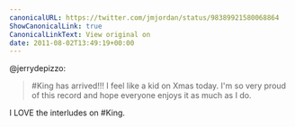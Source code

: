 ```yaml
---
canonicalURL: https://twitter.com/jmjordan/status/98389921580068864
ShowCanonicalLink: true
CanonicalLinkText: View original on
date: 2011-08-02T13:49:19+00:00
---
```

@jerrydepizzo:

> #King has arrived!!!  I feel like a kid on Xmas today. I'm so very proud of this record and hope everyone enjoys it as much as I do.

I LOVE the interludes on #King.